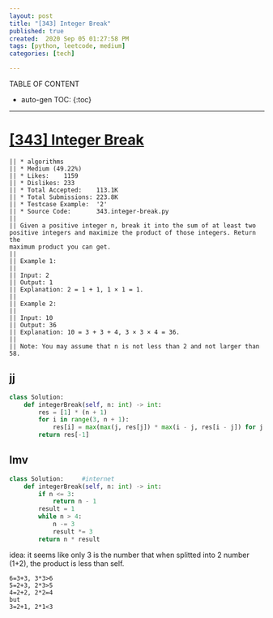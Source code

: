 ```yaml
---
layout: post
title: "[343] Integer Break"
published: true
created:  2020 Sep 05 01:27:58 PM
tags: [python, leetcode, medium]
categories: [tech]

---
```


TABLE OF CONTENT

* auto-gen TOC:
{:toc}

- - -

# [[343] Integer Break](https://leetcode.com/problems/integer-break/description/)

    || * algorithms
    || * Medium (49.22%)
    || * Likes:    1159
    || * Dislikes: 233
    || * Total Accepted:    113.1K
    || * Total Submissions: 223.8K
    || * Testcase Example:  '2'
    || * Source Code:       343.integer-break.py
    || 
    || Given a positive integer n, break it into the sum of at least two
    positive integers and maximize the product of those integers. Return the
    maximum product you can get.
    || 
    || Example 1:
    || 
    || Input: 2
    || Output: 1
    || Explanation: 2 = 1 + 1, 1 × 1 = 1.
    || 
    || Example 2:
    || 
    || Input: 10
    || Output: 36
    || Explanation: 10 = 3 + 3 + 4, 3 × 3 × 4 = 36.
    || 
    || Note: You may assume that n is not less than 2 and not larger than 58.

## jj

```python
class Solution:
    def integerBreak(self, n: int) -> int:
        res = [1] * (n + 1)
        for i in range(3, n + 1):
            res[i] = max(max(j, res[j]) * max(i - j, res[i - j]) for j in range(2, i // 2 + 2))
        return res[-1]
```

## lmv

```python
class Solution:     #internet
    def integerBreak(self, n: int) -> int:
        if n <= 3:
            return n - 1
        result = 1
        while n > 4:
            n -= 3
            result *= 3
        return n * result
```

idea: it seems like only 3 is the number that when splitted into 2 number
(1+2), the product is less than self.

    6=3+3, 3*3>6
    5=2+3, 2*3>5
    4=2+2, 2*2=4
    but
    3=2+1, 2*1<3


